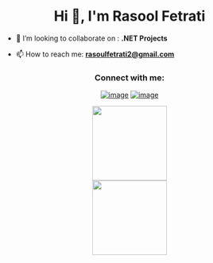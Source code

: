 <h1 align="center">Hi 👋, I'm Rasool Fetrati</h1>

- 👯 I’m looking to collaborate on : **.NET Projects**

- 📫 How to reach me: **rasoulfetrati2@gmail.com**

<h3 align="center">Connect with me:</h3>
<div align="center">

[![image](https://img.shields.io/badge/LinkedIn-0077B5?style=for-the-badge&logo=linkedin&logoColor=white)](https://www.linkedin.com/rasoolfetrati)
[![image](https://img.shields.io/badge/Instagram-E4405F?style=for-the-badge&logo=instagram&logoColor=white)](https://www.instagram.com/)
</div>

<p align= "center">
  <img height= "150" src="https://github-readme-stats.vercel.app/api?username=RasoolFetrati&theme=react&show_icons=true&include_all_commits=true" />
  <br/>
  <img height= "150" src="https://github-readme-stats.vercel.app/api/top-langs/?username=rasoolfetrati&layout=compact" />

</p>

